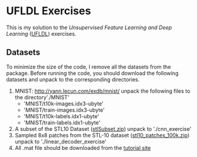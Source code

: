 UFLDL Exercises
===============


This is my solution to the *Unsupervised Feature Learning and Deep Learning* ([UFLDL](http://ufldl.stanford.edu/wiki/index.php/UFLDL_Tutorial)) exercises.


Datasets
--------
To minimize the size of the code, I remove all the datasets from the package. Before running the code, you should download the following datasets and unpack to the corresponding directories.

1.  MNIST: http://yann.lecun.com/exdb/mnist/
    unpack the following files to the directory'./MNIST'
    -	'MNIST/t10k-images.idx3-ubyte'
    -	'MNIST/train-images.idx3-ubyte'
    -	'MNIST/t10k-labels.idx1-ubyte'
    -	'MNIST/train-labels.idx1-ubyte'
2.  A subset of the STL10 Dataset ([stlSubset.zip](http://ufldl.stanford.edu/wiki/resources/stlSubset.zip))
    unpack to './cnn_exercise'
3.  Sampled 8x8 patches from the STL-10 dataset ([stl10_patches_100k.zip](http://ufldl.stanford.edu/wiki/resources/stl10_patches_100k.zip))
    unpack to './linear_decoder_exercise'
4.  All .mat file should be downloaded from the [tutorial site](http://ufldl.stanford.edu/wiki/index.php/UFLDL_Tutorial)




